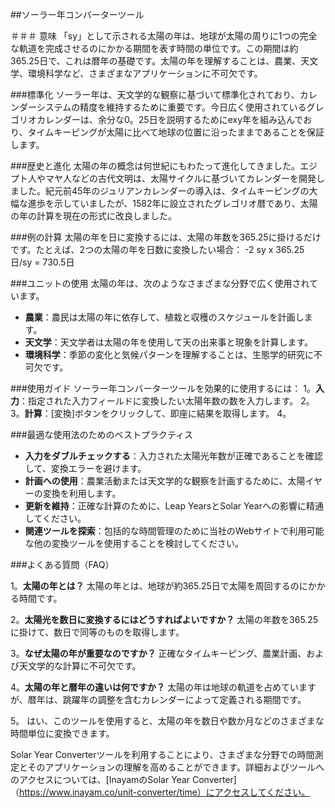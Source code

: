 ##ソーラー年コンバーターツール

＃＃＃ 意味
「sy」として示される太陽の年は、地球が太陽の周りに1つの完全な軌道を完成させるのにかかる期間を表す時間の単位です。この期間は約365.25日で、これは暦年の基礎です。太陽の年を理解することは、農業、天文学、環境科学など、さまざまなアプリケーションに不可欠です。

###標準化
ソーラー年は、天文学的な観察に基づいて標準化されており、カレンダーシステムの精度を維持するために重要です。今日広く使用されているグレゴリオカレンダーは、余分な0。25日を説明するためにexy年を組み込んでおり、タイムキーピングが太陽に比べて地球の位置に沿ったままであることを保証します。

###歴史と進化
太陽の年の概念は何世紀にもわたって進化してきました。エジプト人やマヤ人などの古代文明は、太陽サイクルに基づいてカレンダーを開発しました。紀元前45年のジュリアンカレンダーの導入は、タイムキーピングの大幅な進歩を示していましたが、1582年に設立されたグレゴリオ暦であり、太陽の年の計算を現在の形式に改良しました。

###例の計算
太陽の年を日に変換するには、太陽の年数を365.25に掛けるだけです。たとえば、2つの太陽の年を日数に変換したい場合：
-2 sy x 365.25日/sy = 730.5日

###ユニットの使用
太陽の年は、次のようなさまざまな分野で広く使用されています。
-  **農業**：農民は太陽の年に依存して、植栽と収穫のスケジュールを計画します。
-  **天文学**：天文学者は太陽の年を使用して天の出来事と現象を計算します。
-  **環境科学**：季節の変化と気候パターンを理解することは、生態学的研究に不可欠です。

###使用ガイド
ソーラー年コンバーターツールを効果的に使用するには：
1。**入力**：指定された入力フィールドに変換したい太陽年数の数を入力します。
2。
3。**計算**：[変換]ボタンをクリックして、即座に結果を取得します。
4。

###最適な使用法のためのベストプラクティス
-  **入力をダブルチェックする**：入力された太陽光年数が正確であることを確認して、変換エラーを避けます。
-  **計画への使用**：農業活動または天文学的な観察を計画するために、太陽イヤーの変換を利用します。
-  **更新を維持**：正確な計算のために、Leap YearsとSolar Yearへの影響に精通してください。
-  **関連ツールを探索**：包括的な時間管理のために当社のWebサイトで利用可能な他の変換ツールを使用することを検討してください。

###よくある質問（FAQ）

1。**太陽の年とは？**
太陽の年とは、地球が約365.25日で太陽を周回するのにかかる時間です。

2。**太陽光を数日に変換するにはどうすればよいですか？**
太陽の年数を365.25に掛けて、数日で同等のものを取得します。

3。**なぜ太陽の年が重要なのですか？**
正確なタイムキーピング、農業計画、および天文学的な計算に不可欠です。

4。**太陽の年と暦年の違いは何ですか？**
太陽の年は地球の軌道を占めていますが、暦年は、跳躍年の調整を含むカレンダーによって定義される期間です。

5。
はい、このツールを使用すると、太陽の年を数日や数か月などのさまざまな時間単位に変換できます。

Solar Year Converterツールを利用することにより、さまざまな分野での時間測定とそのアプリケーションの理解を高めることができます。詳細およびツールへのアクセスについては、[InayamのSolar Year Converter]（https://www.inayam.co/unit-converter/time）にアクセスしてください。